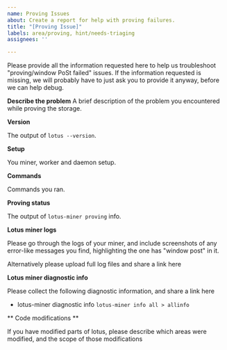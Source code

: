 ```yaml
---
name: Proving Issues
about: Create a report for help with proving failures.
title: "[Proving Issue]"
labels: area/proving, hint/needs-triaging
assignees: ''

---
```


Please provide all the information requested here to help us troubleshoot "proving/window PoSt failed" issues.
If the information requested is missing, we will probably have to just ask you to provide it anyway,
before we can help debug.

**Describe the problem**
A brief description of the problem you encountered while proving the storage.

**Version**

The output of `lotus --version`.

**Setup**

You miner, worker and daemon setup.

**Commands**

Commands you ran.

**Proving status**

The output of `lotus-miner proving` info.

**Lotus miner logs**

Please go through the logs of your miner, and include screenshots of any error-like messages you find, highlighting the one has "window post" in it.

Alternatively please upload full log files and share a link here

**Lotus miner diagnostic info**

Please collect the following diagnostic information, and share a link here

* lotus-miner diagnostic info `lotus-miner info all > allinfo`

** Code modifications **

If you have modified parts of lotus, please describe which areas were modified,
and the scope of those modifications

